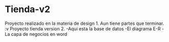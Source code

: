 # Tienda-v2
Proyecto realizado en la materia de design 1. Aun tiene partes que terminar. :v
Proyecto tienda version 2.
  -Aqui esta la base de datos
  -El diagrama E-R
  -La capa de negocios en word
